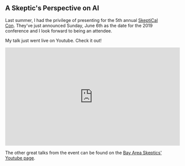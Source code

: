 ## A Skeptic's Perspective on AI

Last summer, I had the privilege of presenting for the 5th annual [SkeptiCal Con](http://www.skepticalcon.com/).  They've just announced Sunday, June 6th as the date for the 2019 conference and I look forward to being an attendee.

My talk just went live on Youtube.  Check it out!

<iframe width="560" height="315" src="https://www.youtube.com/embed/3jY52bNXC8E" frameborder="0" allow="accelerometer; autoplay; encrypted-media; gyroscope; picture-in-picture" allowfullscreen></iframe>

The other great talks from the event can be found on the [Bay Area Skeptics' Youtube page](https://www.youtube.com/channel/UCbB9PH0kOa8bM_GcFFzuMAg).

